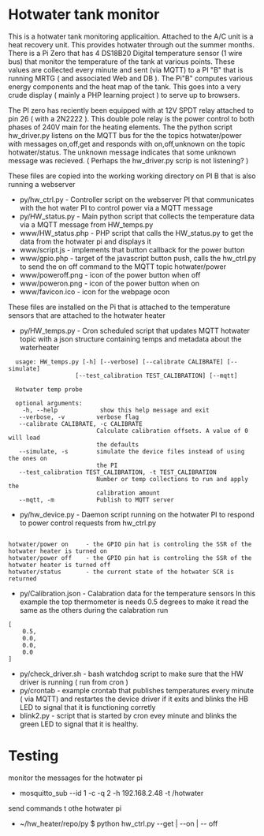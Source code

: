 # Hotwater tank monitor

This is a hotwater tank monitoring applicaition. Attached to the A/C unit is a heat recovery unit. This provides hotwater through out the summer months. There is a Pi Zero that has 4 DS18B20 Digital temperature sensor (1 wire bus) that monitor the temperature of the tank at various points. These values are collected every minute and sent (via MQTT) to a PI "B" that is running MRTG ( and associated Web and DB ). The Pi"B" computes various energy components and the heat map of the tank. This goes into a very crude display ( mainly a PHP learning project ) to serve up to browsers.

The PI zero has reciently been equipped with at 12V SPDT relay attached to pin 26 ( with a 2N2222 ). This double pole relay is the power control to both phases of 240V main for the heating elements. The the python script hw_driver.py listens on the MQTT bus for the the topics hotwater/power with messages on,off,get and responds with on,off,unknown on the topic hotwater/status. The unknown message indicates that some unknown message was recieved. ( Perhaps the hw_driver.py scrip is not listening? )

These files are copied into the working working directory on PI B that is also running a webserver


- py/hw_ctrl.py - Controller script on the webserver PI that communicates with the hot water PI to control power via a MQTT message
- py/HW_status.py - Main python script that collects the temperature data via a MQTT message from HW_temps.py
- www/HW_status.php - PHP script that calls the HW_status.py to get the data from the hotwater pi and displays it
- www/script.js - implements that button callback for the power button
- www/gpio.php  - target of the javascript button push, calls the hw_ctrl.py to send the on off command to the MQTT topic hotwater/power
- www/poweroff.png - icon of the power button when off
- www/poweron.png - icon of the power button when on
- www/favicon.ico - icon for the webpage ocon



These files are installed on the Pi that is attached to the temperature sensors that are attached to the hotwater heater

- py/HW_temps.py - Cron scheduled script that updates MQTT hotwater topic with a json structure containing temps and metadata about the waterheater
```
  usage: HW_temps.py [-h] [--verbose] [--calibrate CALIBRATE] [--simulate]
                   [--test_calibration TEST_CALIBRATION] [--mqtt]

  Hotwater temp probe
  
  optional arguments:
    -h, --help            show this help message and exit
   --verbose, -v         verbose flag
   --calibrate CALIBRATE, -c CALIBRATE
                         Calculate calibration offsets. A value of 0 will load
                         the defaults
   --simulate, -s        simulate the device files instead of using the ones on
                         the PI
   --test_calibration TEST_CALIBRATION, -t TEST_CALIBRATION
                         Number or temp collections to run and apply the
                         calibration amount
   --mqtt, -m            Publish to MQTT server
```
- py/hw_device.py - Daemon script running on the hotwater PI to respond to power control requests from hw_ctrl.py
```It listens continously for the MQtt hotwater/power topic for these messages:

hotwater/power on     - the GPIO pin hat is controling the SSR of the hotwater heater is turned on
hotwater/power off    - the GPIO pin hat is controling the SSR of the hotwater heater is turned off
hotwater/status       - the current state of the hotwater SCR is returned
```
- py/Calibration.json - Calabration data for the temperature sensors In this example the top thermometer is needs 0.5 degrees to make it read the same as the others during the calabration run 
```
[
    0.5,
    0.0,
    0.0,
    0.0
]
```
- py/check_driver.sh - bash watchdog script to make sure that the HW driver is running ( run from cron ) 
- py/crontab - example crontab that publishes temperatures every minute ( via MQTT) and restartes the device driver if it exits and blinks the HB LED to signal that it is functioning corretly 
- blink2.py - script that is started by cron evey minute and blinks the green LED to signal that it is healthy.  

# Testing 

monitor the messages for the hotwater pi 
- mosquitto_sub --id 1  -c -q 2 -h 192.168.2.48 -t /hotwater

send commands t othe hotwater pi 
- ~/hw_heater/repo/py $ python hw_ctrl.py --get | --on | -- off 
